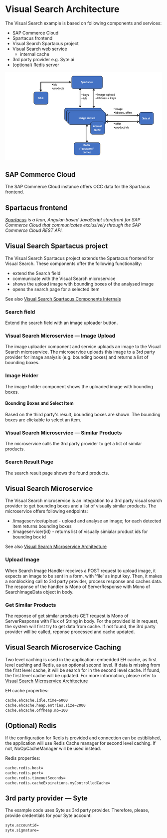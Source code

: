 # Visual Search Architecture

The Visual Search example is based on following components and services:

- SAP Commerce Cloud
- Spartacus frontend
- Visual Search Spartacus project
- Visual Search web service
  - internal cache
- 3rd party provider e.g. Syte.ai
- (optional) Redis server

![Visual Search Architecture](images/visualsearcharchitecture.png)

## SAP Commerce Cloud

The SAP Commerce Cloud instance offers OCC data for the Spartacus frontend.

## Spartacus frontend

_[Spartacus](https://github.com/SAP/spartacus) is a lean, Angular-based JavaScript storefront for SAP Commerce Cloud that communicates exclusively through the SAP Commerce Cloud REST API._

## Visual Search Spartacus project

The Visual Search Spartacus project extends the Spartacus frontend for Visual Search. These components offer the following functionality:

- extend the Search field
- communicate with the Visual Search microservice
- shows the upload image with bounding boxes of the analysed image
- opens the search page for a selected item

See also [Visual Search Spartacus Components Internals](VisualSearchSpartacusComponentsInternals.md)

### Search field

Extend the search field with an image uploader button.

### Visual Search Microservice — Image Upload

The image uploader component and service uploads an image to the Visual Search microservice. The microservice uploads this image to a 3rd party provider for image analysis (e.g. bounding boxes) and returns a list of bounding boxes.

### Image Holder

The image holder component shows the uploaded image with bounding boxes.

#### Bounding Boxes and Select Item

Based on the third party's result, bounding boxes are shown. The bounding boxes are clickable to select an item.

### Visual Search Microservice — Similar Products

The microservice calls the 3rd party provider to get a list of similar products.

### Search Result Page

The search result page shows the found products.

## Visual Search Microservice

The Visual Search microservice is an integration to a 3rd party visual search provider to get bounding boxes and a list of visually similar products. The microservice offers following endpoints:

- /imageservice/upload - upload and analyse an image; for each detected item returns bounding boxes
- /imageservice/{id} - returns list of visually simialar product ids for bounding box id

See also [Visual Search Microservice Architecture](VisualSearchMicroserviceArchitecture.md)

### Upload Image

When Search Image Handler receives a POST request to upload image, it expects an image to be sent in a form, with 'file' as input key. Then, it makes a nonblocking call to 3rd party provider, process response and caches data. The response of the handler is Mono of ServerResponse with Mono of SearchImageData object in body.

### Get Similar Products

The reponse of get similar products GET request is Mono of ServerResponse with Flux of String in body. For the provided id in request, the system will first try to get data from cache. If not found, the 3rd party provider will be called, reponse processed and cache updated.

## Visual Search Microservice Caching

Two level caching is used in the application: embedded EH cache, as first level caching and Redis, as an optional second level. If data is missing from the first level cache, it will be search for in the second level cache. If found, the first level cache will be updated. For more information, please refer to [Visual Search Microservice Architecture](VisualSearchMicroserviceArchitecture.md)

EH cache properties:

```.properties
cache.ehcache.idle.time=6000
cache.ehcache.heap.entries.size=2000
cache.ehcache.offheap.mb=100
```

## (Optional) Redis

If the configuration for Redis is provided and connection can be estiblished, the application will use Redis Cache manager for second level caching. If not, NoOpCacheManager will be used instead.

Redis properties:

```.properties
cache.redis.host=
cache.redis.port=
cache.redis.timeoutSeconds=
cache.redis.cacheExpirations.myControlledCache=
```

## 3rd party provider — Syte

The example code uses Syte as 3rd party provider. Therefore, please, provide credentials for your Syte account:

```.properties
syte.accountid=
syte.signature=
```
